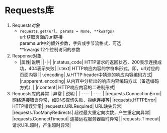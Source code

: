 # Requests库
1. Requests对象
    - `requests.get(url, params = None, **kwargs)` <br/>
    url:获取页面的url链接 <br/>
    params:url中的额外参数，字典或字节流格式，可选 <br/>
    **kwargs:12个控制访问的参数
2. Response对象
    - |属性|说明|
    |-|-|
    |r.status_code| HTTP请求的返回状态，200表示连接成功，404表示失败|
    |r.text| HTTP响应内容的字符串形式，即，url对应的页面内容|
    |r.encoding| 从HTTP header中猜测的响应内容编码方式|
    |r.apparent_encoding| 从内容中分析出的响应内容编码方式（备选编码方式）|
    |r.content| HTTP响应内容的二进制形式|
3. Requests库的异常
    | 异常 | 说明 |
    | ---- | ---- |
    |requests.ConnectionError| 网络连接错误异常，如DNS查询失败、拒绝连接等|
    |requests.HTTPError| HTTP错误异常|
    |requests.URLRequired| URL缺失异常|
    |requests.TooManyRedirects| 超过最大重定向次数，产生重定向异常|
    |requests.ConnectTimeout| 连接远程服务器超时异常|
    |requests.Timeout| 请求URL超时，产生超时异常|

